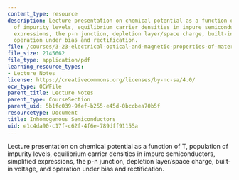 ```yaml
---
content_type: resource
description: Lecture presentation on chemical potential as a function of T, population
  of impurity levels, equilibrium carrier densities in impure semiconductors, simplified
  expressions, the p-n junction, depletion layer/space charge, built-in voltage, and
  operation under bias and rectification.
file: /courses/3-23-electrical-optical-and-magnetic-properties-of-materials-fall-2007/e1c4da90c17fc62f4f6e789dff91155a_lec14.pdf
file_size: 2145662
file_type: application/pdf
learning_resource_types:
- Lecture Notes
license: https://creativecommons.org/licenses/by-nc-sa/4.0/
ocw_type: OCWFile
parent_title: Lecture Notes
parent_type: CourseSection
parent_uid: 5b1fc039-9fef-b255-e45d-0bccbea70b5f
resourcetype: Document
title: Inhomogenous Semiconductors
uid: e1c4da90-c17f-c62f-4f6e-789dff91155a
---
```

Lecture presentation on chemical potential as a function of T, population of impurity levels, equilibrium carrier densities in impure semiconductors, simplified expressions, the p-n junction, depletion layer/space charge, built-in voltage, and operation under bias and rectification.